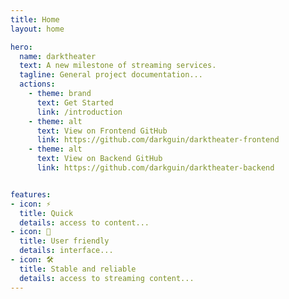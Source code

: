 ```yaml
---
title: Home
layout: home

hero:
  name: darktheater
  text: A new milestone of streaming services.
  tagline: General project documentation...
  actions:
    - theme: brand
      text: Get Started
      link: /introduction
    - theme: alt
      text: View on Frontend GitHub
      link: https://github.com/darkguin/darktheater-frontend
    - theme: alt
      text: View on Backend GitHub
      link: https://github.com/darkguin/darktheater-backend


features:
- icon: ⚡️
  title: Quick
  details: access to content...
- icon: 🖖
  title: User friendly
  details: interface...
- icon: 🛠️
  title: Stable and reliable
  details: access to streaming content...
---
```

